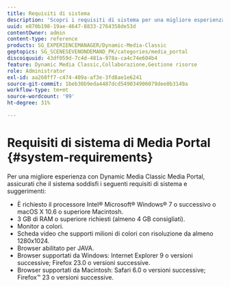 ```yaml
---
title: Requisiti di sistema
description: 'Scopri i requisiti di sistema per una migliore esperienza con Media Portal. '
uuid: e870b198-19ae-4647-8833-2764358de53d
contentOwner: admin
content-type: reference
products: SG_EXPERIENCEMANAGER/Dynamic-Media-Classic
geptopics: SG_SCENESEVENONDEMAND_PK/categories/media_portal
discoiquuid: 43df059d-7c4d-481a-978a-ca4c74e604b4
feature: Dynamic Media Classic,Collaborazione,Gestione risorse
role: Administrator
exl-id: aa268ff7-c474-409a-af3e-3fd8ae1e6241
source-git-commit: 1beb30b9eda4487dcd549034906079dee0b3149a
workflow-type: tm+mt
source-wordcount: '99'
ht-degree: 31%

---
```


# Requisiti di sistema di Media Portal {#system-requirements}

Per una migliore esperienza con Dynamic Media Classic Media Portal, assicurati che il sistema soddisfi i seguenti requisiti di sistema e suggerimenti:

* È richiesto il processore Intel® Microsoft® Windows® 7 o successivo o macOS X 10.6 o superiore Macintosh.
* 3 GB di RAM o superiore richiesti (almeno 4 GB consigliati).
* Monitor a colori.
* Scheda video che supporti milioni di colori con risoluzione da almeno 1280x1024.
* Browser abilitato per JAVA.
* Browser supportati da Windows: Internet Explorer 9 o versioni successive; Firefox 23.0 o versioni successive.
* Browser supportati da Macintosh: Safari 6.0 o versioni successive; Firefox™ 23 o versioni successive.

